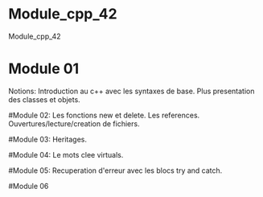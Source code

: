 # Module_cpp_42
Module_cpp_42

# Module 01
Notions:
Introduction au c++ avec les syntaxes de base.
Plus presentation des classes et objets.

#Module 02:
Les fonctions new et delete.
Les references.
Ouvertures/lecture/creation de fichiers.

#Module 03:
Heritages.

#Module 04:
Le mots clee virtuals.

#Module 05: 
Recuperation d'erreur avec les blocs try and catch.

#Module 06
